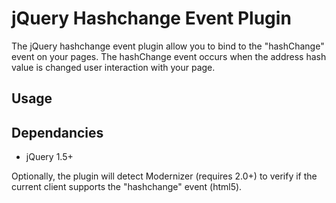 jQuery Hashchange Event Plugin
==============================

The jQuery hashchange event plugin allow you to bind to the "hashChange" event on your pages. The hashChange
event occurs when the address hash value is changed user interaction with your page.

Usage
-----

  <script type="text/javascript">
  // the callback will receive the new and old hash values as arguments
  $(window).hashChange(callbackFunction);
   
  // or you can bind to the "hashChange" event
  $(window).bind("hashChange", function(e, newHash, oldHash) {
    console.log("new: " +  newHash);
    console.log("old: " + oldHash);
  });
  </script>


Dependancies
------------

 - jQuery 1.5+

Optionally, the plugin will detect Modernizer (requires 2.0+) to verify if the current client
supports the "hashchange" event (html5).


